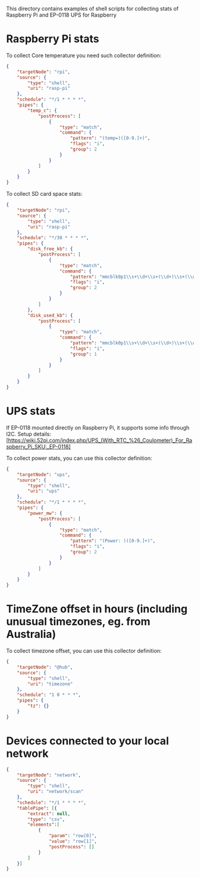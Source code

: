 This directory contains examples of shell scripts for collecting stats of Raspberry Pi and EP-0118 UPS for Raspberry

# Raspberry Pi stats

To collect Core temperature you need such collector definition:

```JSON
{
    "targetNode": "rpi",
    "source": {
        "type": "shell",
        "uri": "rasp-pi"
    },
    "schedule": "*/1 * * * *",
    "pipes": {
        "temp_c": {
            "postProcess": [
                {
                    "type": "match",
                    "command": {
                        "pattern": "(temp=)([0-9.]+)",
                        "flags": "i",
                        "group": 2
                    }
                }
            ]
        }
    }
}
```

To collect SD card space stats:

```JSON
{
    "targetNode": "rpi",
    "source": {
        "type": "shell",
        "uri": "rasp-pi"
    },
    "schedule": "*/30 * * * *",
    "pipes": {
        "disk_free_kb": {
            "postProcess": [
                {
                    "type": "match",
                    "command": {
                        "pattern": "mmcblk0p1\\s+\\d+\\s+(\\d+)\\s+(\\d+)",
                        "flags": "i",
                        "group": 2
                    }
                }
            ]
        },
        "disk_used_kb": {
            "postProcess": [
                {
                    "type": "match",
                    "command": {
                        "pattern": "mmcblk0p1\\s+\\d+\\s+(\\d+)\\s+(\\d+)",
                        "flags": "i",
                        "group": 1
                    }
                }
            ]
        }
    }
}
```

# UPS stats

If EP-0118 mounted directly on Raspberry Pi, it supports some info through I2C.
Setup details: [https://wiki.52pi.com/index.php/UPS_(With_RTC_%26_Coulometer)_For_Raspberry_Pi_SKU:_EP-0118]

To collect power stats, you can use this collector definition:

```JSON
{
    "targetNode": "ups",
    "source": {
        "type": "shell",
        "uri": "ups"
    },
    "schedule": "*/1 * * * *",
    "pipes": {
        "power_mw": {
            "postProcess": [
                {
                    "type": "match",
                    "command": {
                        "pattern": "(Power: )([0-9.]+)",
                        "flags": "i",
                        "group": 2
                    }
                }
            ]
        }
    }
}
```

# TimeZone offset in hours (including unusual timezones, eg. from Australia)

To collect timezone offset, you can use this collector definition:

```JSON
{
    "targetNode": "@hub",
    "source": {
        "type": "shell",
        "uri": "timezone"
    },
    "schedule": "1 0 * * *",
    "pipes": {
        "tz": {}
    }
}
```

# Devices connected to your local network

```JSON
{
    "targetNode": "network",
    "source": {
        "type": "shell",
        "uri": "network/scan"
    },
    "schedule": "*/1 * * * *",
    "tablePipe": [{
        "extract": null,
        "type": "csv",
        "elements":[
            {
                "param": "row[0]",
                "value": "row[1]",
                "postProcess": []
            }
        ]
    }]
}
```
